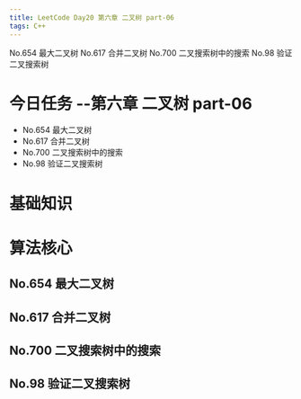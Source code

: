 ```yaml
---
title: LeetCode Day20 第六章 二叉树 part-06
tags: C++
---
```

No.654 最大二叉树
No.617 合并二叉树
No.700 二叉搜索树中的搜索
No.98 验证二叉搜索树
<!--more-->

# 今日任务 --第六章 二叉树 part-06
- No.654 最大二叉树
- No.617 合并二叉树
- No.700 二叉搜索树中的搜索
- No.98 验证二叉搜索树

# 基础知识

# 算法核心
## No.654 最大二叉树
## No.617 合并二叉树
## No.700 二叉搜索树中的搜索
## No.98 验证二叉搜索树